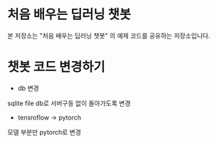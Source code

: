 # 처음 배우는 딥러닝 챗봇

본 저장소는 "처음 배우는 딥러닝 챗봇" 의 예제 코드를 공유하는 저장소입니다.



# 챗봇 코드 변경하기

- db 변경

sqlite file db로 서버구동 없이 돌아가도록 변경

- tensroflow -> pytorch

모델 부분만 pytorch로 변경
